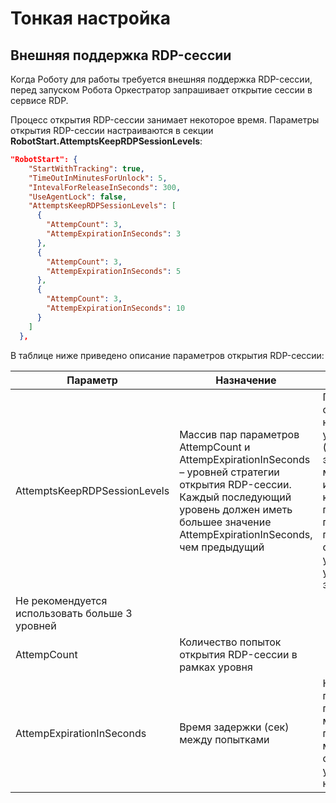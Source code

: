 # Тонкая настройка

## Внешняя поддержка RDP-сессии

Когда Роботу для работы требуется внешняя поддержка RDP-сессии, перед запуском Робота Оркестратор запрашивает открытие сессии в сервисе RDP. 

Процесс открытия RDP-сессии занимает некоторое время. Параметры открытия RDP-сессии настраиваются в секции 
**RobotStart.AttemptsKeepRDPSessionLevels**:

```json
"RobotStart": {
    "StartWithTracking": true,
    "TimeOutInMinutesForUnlock": 5,
    "IntevalForReleaseInSeconds": 300,
    "UseAgentLock": false,
    "AttemptsKeepRDPSessionLevels": [
      {
        "AttempCount": 3,
        "AttempExpirationInSeconds": 3
      },
      {
        "AttempCount": 3,
        "AttempExpirationInSeconds": 5
      },
      {
        "AttempCount": 3,
        "AttempExpirationInSeconds": 10
      }
    ]
  },
```
В таблице ниже приведено описание параметров открытия RDP-сессии:

| Параметр | Назначение | Примечание | 
| -------- | ---------- | ---------- |
| AttemptsKeepRDPSessionLevels | Массив пар параметров AttempCount и AttempExpirationInSeconds – уровней стратегии открытия RDP-сессии. Каждый последующий уровень должен иметь большее значение AttempExpirationInSeconds, чем предыдущий | Попытки открыть начинаются с уровня 0 (первый элемент массива), при исчерпании количества попыток происходит переход на следующий уровень, пока уровни не закончатся.
Не рекомендуется использовать больше 3 уровней |
| AttempCount | Количество попыток открытия RDP-сессии в рамках уровня |      |
| AttempExpirationInSeconds | Время задержки (сек) между попытками | Не гарантировано, при наличии многих RDP-пользователей может отличаться от указанного в настройке |






## 
